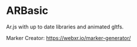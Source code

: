 # ARBasic
Ar.js with  up to date libraries and animated gltfs.

Marker Creator:
https://webxr.io/marker-generator/
